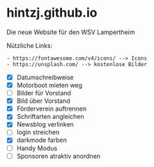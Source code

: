 # hintzj.github.io
Die neue Website für den WSV Lampertheim

Nützliche Links:

    - https://fontawesome.com/v4/icons/ --> Icons
    - https://unsplash.com/ --> kostenlose Bilder

- [x] Datumschreibweise
- [x] Motorboot mieten weg
- [ ] Bilder für Vorstand
- [x] Bild über Vorstand
- [x] Förderverein auftrennen
- [x] Schriftarten angleichen
- [x] Newsblog verlinken
- [ ] login streichen
- [x] darkmode farben
- [ ] Handy Modus
- [ ] Sponsoren atraktiv anordnen

